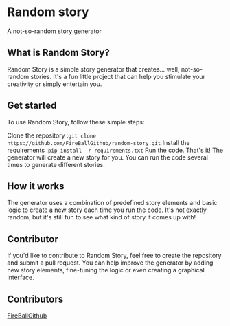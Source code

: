 # Random story
A not-so-random story generator

## What is Random Story?
Random Story is a simple story generator that creates... well, not-so-random stories. It's a fun little project that can help you stimulate your creativity or simply entertain you.

## Get started
To use Random Story, follow these simple steps:

Clone the repository :`git clone https://github.com/FireBallGithub/random-story.git`
Install the requirements :`pip install -r requirements.txt`
Run the code.
That's it! The generator will create a new story for you. You can run the code several times to generate different stories.

## How it works
The generator uses a combination of predefined story elements and basic logic to create a new story each time you run the code. It's not exactly random, but it's still fun to see what kind of story it comes up with!

## Contributor
If you'd like to contribute to Random Story, feel free to create the repository and submit a pull request. You can help improve the generator by adding new story elements, fine-tuning the logic or even creating a graphical interface.

## Contributors
[FireBallGithub](GitHub.com/FireBallGithub)
